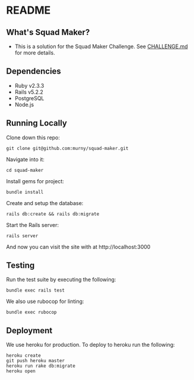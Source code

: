 # README

## What's Squad Maker?
 - This is a solution for the Squad Maker Challenge. See [CHALLENGE.md](CHALLENGE.md) for more details.

## Dependencies
 - Ruby v2.3.3
 - Rails v5.2.2
 - PostgreSQL
 - Node.js

## Running Locally

Clone down this repo:
```shell
git clone git@github.com:murny/squad-maker.git
```

Navigate into it:
```shell
cd squad-maker
```

Install gems for project:
```shell
bundle install
```

Create and setup the database:
```shell
rails db:create && rails db:migrate
```

Start the Rails server:
```shell
rails server
```

And now you can visit the site with at http://localhost:3000

## Testing
Run the test suite by executing the following:
```shell
bundle exec rails test
```

We also use rubocop for linting:
```shell
bundle exec rubocop
```


## Deployment
We use heroku for production. To deploy to heroku run the following:
```shell
heroku create
git push heroku master
heroku run rake db:migrate
heroku open
```
